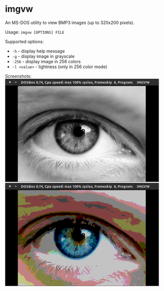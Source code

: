 # imgvw

An MS-DOS utility to view BMP3 images (up to 320x200 pixels).

Usage:
`imgvw [OPTIONS] FILE`

Supported options:
 - `-h` - display help message
 - `-g` - display image in grayscale
 - `-256` - display image in 256 colors
 - `-l <value>` - lightness (only in 256 color mode)
 

Screenshots:<br>
<img src=img/eyebw.png></img><br>
<img src=img/eye.png></img><br>
